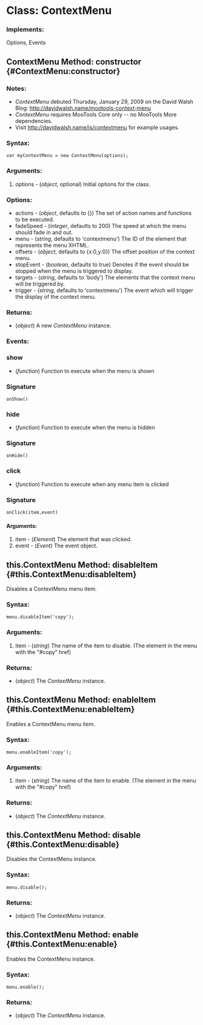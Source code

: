 


Class: ContextMenu
=============================

### Implements:

Options, Events


ContextMenu Method: constructor {#ContextMenu:constructor}
-------------------------------------------------------

### Notes:

- *ContextMenu* debuted Thursday, January 29, 2009 on the David Walsh Blog:  http://davidwalsh.name/mootools-context-menu
- *ContextMenu* requires MooTools Core only -- no MooTools More dependencies.
- Visit http://davidwalsh.name/js/contextmenu for example usages.

### Syntax:

	var myContextMenu = new ContextMenu(options);

### Arguments:

1. options - (*object*, optional) Initial options for the class.

### Options:

* actions - (*object*, defaults to {})  The set of action names and functions to be executed.
* fadeSpeed - (*integer*, defaults to 200)  The speed at which the menu should fade in and out.
* menu - (*string*, defaults to 'contextmenu') The ID of the element that represents the menu XHTML.
* offsets - (*object*, defaults to {x:0,y:0}) The offset position of the context menu.
* stopEvent - (*boolean*, defaults to true)  Denotes if the event should be stopped when the menu is triggered to display.
* targets - (*string*, defaults to 'body')  The elements that the context menu will be triggered by.
* trigger - (*string*, defaults to 'contextmenu')  The event which will trigger the display of the context menu.


### Returns:

* (*object*) A new *ContextMenu* instance.



### Events:

### show

* (*function*) Function to execute when the menu is shown

### Signature

	onShow()
	
### hide

* (*function*) Function to execute when the menu is hidden

### Signature

	onHide()
	
### click

* (*function*) Function to execute when any menu item is clicked

### Signature

	onClick(item,event)
	
#### Arguments:

1. item - (*Element*) The element that was clicked.
2. event - (*Event*) The event object.


this.ContextMenu Method: disableItem {#this.ContextMenu:disableItem}
---------------------------------------------------------------------

Disables a ContextMenu menu item.

### Syntax:

	menu.disableItem('copy');

### Arguments:

1. item - (*string*) The name of the item to disable. (The element in the menu with the "#copy" href)

### Returns:

* (*object*) The *ContextMenu* instance.



this.ContextMenu Method: enableItem {#this.ContextMenu:enableItem}
-------------------------------------------------------------------

Enables a ContextMenu menu item.

### Syntax:

	menu.enableItem('copy');

### Arguments:

1. item - (*string*) The name of the item to enable. (The element in the menu with the "#copy" href)

### Returns:

* (*object*) The *ContextMenu* instance.





this.ContextMenu Method: disable {#this.ContextMenu:disable}
-------------------------------------------------------------

Disables the ContextMenu instance.

### Syntax:

	menu.disable();

### Returns:

* (*object*) The *ContextMenu* instance.





this.ContextMenu Method: enable {#this.ContextMenu:enable}
-----------------------------------------------------------

Enables the ContextMenu instance.

### Syntax:

	menu.enable();

### Returns:

* (*object*) The *ContextMenu* instance.